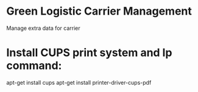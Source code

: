 Green Logistic Carrier Management
==============

Manage extra data for carrier

# Install CUPS print system and lp command:
apt-get install cups
apt-get install printer-driver-cups-pdf
